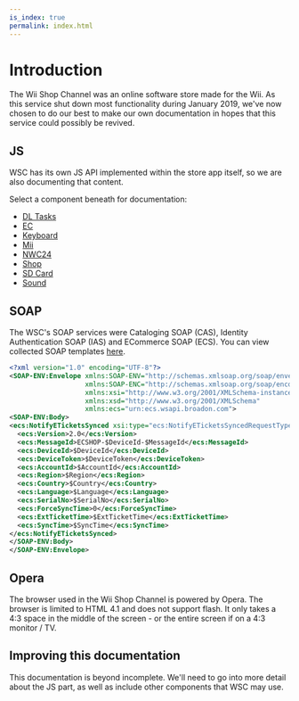 ```yaml
---
is_index: true
permalink: index.html
---
```


# Introduction

The Wii Shop Channel was an online software store made for the Wii. As this service shut down most functionality during January 2019, we've now chosen to do our best to make our own documentation in hopes that this service could possibly be revived.

## JS

WSC has its own JS API implemented within the store app itself, so we are also documenting that content.

Select a component beneath for documentation:

* [DL Tasks](js/dl-tasks.md)
* [EC](js/ec/)
* [Keyboard](js/keyboard.md)
* [Mii](js/mii.md)
* [NWC24](js/nwc24.md)
* [Shop](js/shop.md)
* [SD Card](js/sd-card.md)
* [Sound](js/sound.md)

## SOAP

The WSC's SOAP services were Cataloging SOAP (CAS), Identity Authentication SOAP (IAS) and ECommerce SOAP (ECS). You can view collected SOAP templates [here](https://github.com/OpenShopChannel/Open-Shop-SOAP/).

```xml
<?xml version="1.0" encoding="UTF-8"?>
<SOAP-ENV:Envelope xmlns:SOAP-ENV="http://schemas.xmlsoap.org/soap/envelope/"
                   xmlns:SOAP-ENC="http://schemas.xmlsoap.org/soap/encoding/"
                   xmlns:xsi="http://www.w3.org/2001/XMLSchema-instance"
                   xmlns:xsd="http://www.w3.org/2001/XMLSchema"
                   xmlns:ecs="urn:ecs.wsapi.broadon.com">
<SOAP-ENV:Body>
<ecs:NotifyETicketsSynced xsi:type="ecs:NotifyETicketsSyncedRequestType">
  <ecs:Version>2.0</ecs:Version>
  <ecs:MessageId>ECSHOP-$DeviceId-$MessageId</ecs:MessageId>
  <ecs:DeviceId>$DeviceId</ecs:DeviceId>
  <ecs:DeviceToken>$DeviceToken</ecs:DeviceToken>
  <ecs:AccountId>$AccountId</ecs:AccountId>
  <ecs:Region>$Region</ecs:Region>
  <ecs:Country>$Country</ecs:Country>
  <ecs:Language>$Language</ecs:Language>
  <ecs:SerialNo>$SerialNo</ecs:SerialNo>
  <ecs:ForceSyncTime>0</ecs:ForceSyncTime>
  <ecs:ExtTicketTime>$ExtTicketTime</ecs:ExtTicketTime>
  <ecs:SyncTime>$SyncTime</ecs:SyncTime>
</ecs:NotifyETicketsSynced>
</SOAP-ENV:Body>
</SOAP-ENV:Envelope>
```

## Opera

The browser used in the Wii Shop Channel is powered by Opera. The browser is limited to HTML 4.1 and does not support flash. It only takes a 4:3 space in the middle of the screen - or the entire screen if on a 4:3 monitor / TV.

## Improving this documentation

This documentation is beyond incomplete. We'll need to go into more detail about the JS part, as well as include other components that WSC may use.
